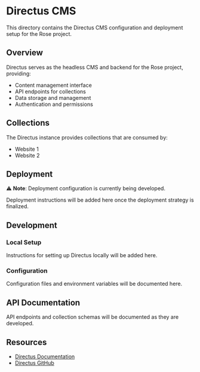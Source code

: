 # Directus CMS

This directory contains the Directus CMS configuration and deployment setup for the Rose project.

## Overview

Directus serves as the headless CMS and backend for the Rose project, providing:
- Content management interface
- API endpoints for collections
- Data storage and management
- Authentication and permissions

## Collections

The Directus instance provides collections that are consumed by:
- Website 1
- Website 2

## Deployment

⚠️ **Note**: Deployment configuration is currently being developed.

Deployment instructions will be added here once the deployment strategy is finalized.

## Development

### Local Setup

Instructions for setting up Directus locally will be added here.

### Configuration

Configuration files and environment variables will be documented here.

## API Documentation

API endpoints and collection schemas will be documented as they are developed.

## Resources

- [Directus Documentation](https://docs.directus.io/)
- [Directus GitHub](https://github.com/directus/directus)
